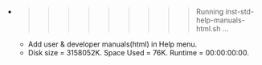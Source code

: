 * >>>>>>>>> Running inst-std-help-manuals-html.sh ...
  * Add user & developer manuals(html) in Help menu.
  * Disk size = 3158052K. Space Used = 76K. Runtime = 00:00:00:00.

